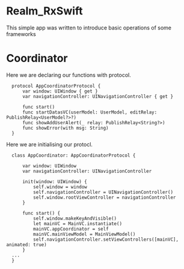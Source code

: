 # Realm_RxSwift
This simple app was written to introduce basic operations of some frameworks


# Coordinator
Here we are declaring our functions with protocol.

      protocol AppCoordinatorProtocol {
          var window: UIWindow { get }
          var navigationController: UINavigationController { get }

          func start()
          func startDatasVC(userModel: UserModel, editRelay: PublishRelay<UserModel?>?)
          func showAddUserAlert(_ relay: PublishRelay<String?>)
          func showError(with msg: String)
      }
      
Here we are initialising our protocl.

      class AppCoordinator: AppCoordinatorProtocol {

          var window: UIWindow
          var navigationController: UINavigationController

          init(window: UIWindow) {
              self.window = window
              self.navigationController = UINavigationController()
              self.window.rootViewController = navigationController
          }

          func start() {
              self.window.makeKeyAndVisible()
              let mainVC = MainVC.instantiate()
              mainVC.appCoordinator = self
              mainVC.mainViewModel = MainViewModel()
              self.navigationController.setViewControllers([mainVC], animated: true)
          }
      ...
      }

